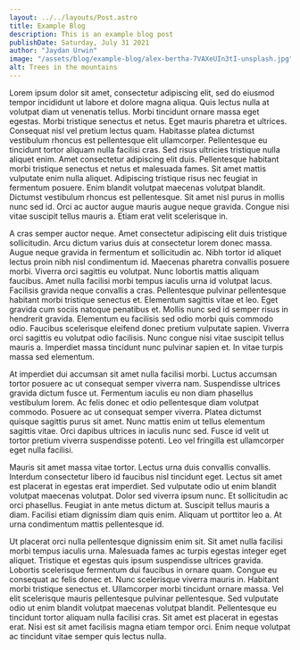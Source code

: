 ```yaml
---
layout: ../../layouts/Post.astro
title: Example Blog
description: This is an example blog post
publishDate: Saturday, July 31 2021
author: "Jaydan Urwin"
image: "/assets/blog/example-blog/alex-bertha-7VAXeUIn3tI-unsplash.jpg"
alt: Trees in the mountains
---
```


Lorem ipsum dolor sit amet, consectetur adipiscing elit, sed do eiusmod tempor
incididunt ut labore et dolore magna aliqua. Quis lectus nulla at volutpat diam
ut venenatis tellus. Morbi tincidunt ornare massa eget egestas. Morbi tristique
senectus et netus. Eget mauris pharetra et ultrices. Consequat nisl vel pretium
lectus quam. Habitasse platea dictumst vestibulum rhoncus est pellentesque elit
ullamcorper. Pellentesque eu tincidunt tortor aliquam nulla facilisi cras. Sed
risus ultricies tristique nulla aliquet enim. Amet consectetur adipiscing elit
duis. Pellentesque habitant morbi tristique senectus et netus et malesuada
fames. Sit amet mattis vulputate enim nulla aliquet. Adipiscing tristique risus
nec feugiat in fermentum posuere. Enim blandit volutpat maecenas volutpat
blandit. Dictumst vestibulum rhoncus est pellentesque. Sit amet nisl purus in
mollis nunc sed id. Orci ac auctor augue mauris augue neque gravida. Congue
nisi vitae suscipit tellus mauris a. Etiam erat velit scelerisque in.

A cras semper auctor neque. Amet consectetur adipiscing elit duis tristique
sollicitudin. Arcu dictum varius duis at consectetur lorem donec massa. Augue
neque gravida in fermentum et sollicitudin ac. Nibh tortor id aliquet lectus
proin nibh nisl condimentum id. Maecenas pharetra convallis posuere morbi.
Viverra orci sagittis eu volutpat. Nunc lobortis mattis aliquam faucibus. Amet
nulla facilisi morbi tempus iaculis urna id volutpat lacus. Facilisis gravida
neque convallis a cras. Pellentesque pulvinar pellentesque habitant morbi
tristique senectus et. Elementum sagittis vitae et leo. Eget gravida cum sociis
natoque penatibus et. Mollis nunc sed id semper risus in hendrerit gravida.
Elementum eu facilisis sed odio morbi quis commodo odio. Faucibus scelerisque
eleifend donec pretium vulputate sapien. Viverra orci sagittis eu volutpat odio
facilisis. Nunc congue nisi vitae suscipit tellus mauris a. Imperdiet massa
tincidunt nunc pulvinar sapien et. In vitae turpis massa sed elementum.

At imperdiet dui accumsan sit amet nulla facilisi morbi. Luctus accumsan tortor
posuere ac ut consequat semper viverra nam. Suspendisse ultrices gravida dictum
fusce ut. Fermentum iaculis eu non diam phasellus vestibulum lorem. Ac felis
donec et odio pellentesque diam volutpat commodo. Posuere ac ut consequat
semper viverra. Platea dictumst quisque sagittis purus sit amet. Nunc mattis
enim ut tellus elementum sagittis vitae. Orci dapibus ultrices in iaculis nunc
sed. Fusce id velit ut tortor pretium viverra suspendisse potenti. Leo vel
fringilla est ullamcorper eget nulla facilisi.

Mauris sit amet massa vitae tortor. Lectus urna duis convallis convallis.
Interdum consectetur libero id faucibus nisl tincidunt eget. Lectus sit amet
est placerat in egestas erat imperdiet. Sed vulputate odio ut enim blandit
volutpat maecenas volutpat. Dolor sed viverra ipsum nunc. Et sollicitudin ac
orci phasellus. Feugiat in ante metus dictum at. Suscipit tellus mauris a diam.
Facilisi etiam dignissim diam quis enim. Aliquam ut porttitor leo a. At urna
condimentum mattis pellentesque id.

Ut placerat orci nulla pellentesque dignissim enim sit. Sit amet nulla facilisi
morbi tempus iaculis urna. Malesuada fames ac turpis egestas integer eget
aliquet. Tristique et egestas quis ipsum suspendisse ultrices gravida. Lobortis
scelerisque fermentum dui faucibus in ornare quam. Congue eu consequat ac felis
donec et. Nunc scelerisque viverra mauris in. Habitant morbi tristique senectus
et. Ullamcorper morbi tincidunt ornare massa. Vel elit scelerisque mauris
pellentesque pulvinar pellentesque. Sed vulputate odio ut enim blandit volutpat
maecenas volutpat blandit. Pellentesque eu tincidunt tortor aliquam nulla
facilisi cras. Sit amet est placerat in egestas erat. Nisi est sit amet
facilisis magna etiam tempor orci. Enim neque volutpat ac tincidunt vitae
semper quis lectus nulla.
